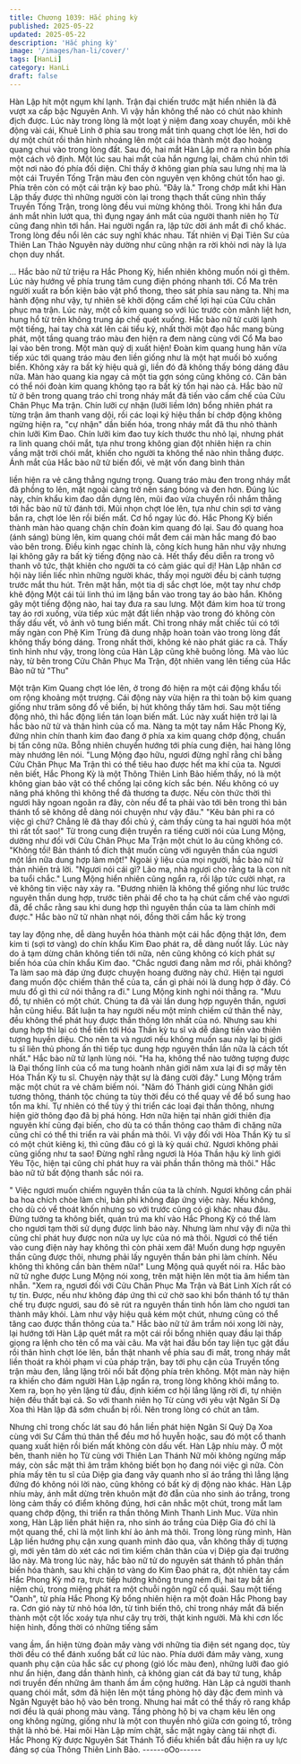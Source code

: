 ```yaml
---
title: Chương 1039: Hắc phing kỳ
published: 2025-05-22
updated: 2025-05-22
description: 'Hắc phing kỳ'
image: '/images/han-li/cover/'
tags: [HanLi]
category: HanLi
draft: false
---
```


Hàn Lập hít một ngụm khí lạnh.
Trận đại chiến trước mặt hiển nhiên là đã vượt xa cấp bậc
Nguyên Anh. Vì vậy hắn không thể nào có chút nào khinh địch
được.
Lúc này trong lòng là một loạt ý niệm đang xoay chuyển, môi khẽ
động vài cái, Khuê Linh ở phía sau trong mắt tinh quang chợt lóe
lên, hơi do dự một chút rồi thân hình nhoáng lên một cái hóa
thành một đạo hoàng quang chui vào trong lòng đất.
Sau đó, hai mắt Hàn Lập mở ra nhìn bốn phía một cách vô định.
Một lúc sau hai mắt của hắn ngưng lại, chăm chú nhìn tới một nơi
nào đó phía đối diện.
Chỉ thấy ở không gian phía sau lưng nhị ma là một cái Truyền
Tống Trận màu đen còn nguyên vẹn không chút tổn hao gì. Phía
trên còn có một cái trận kỳ bao phủ.
"Đây là."
Trong chớp mắt khi Hàn Lập thấy được thì những người còn lại
trong thạch thất cũng nhìn thấy Truyền Tống Trận, trong lòng đều
vui mừng không thôi.
Trong khi hắn đưa ánh mắt nhìn lướt qua, thì đụng ngay ánh mắt
của người thanh niên họ Từ cũng đang nhìn tới hắn.
Hai người ngẩn ra, lập tức dời ánh mắt đi chổ khác. Trong lòng
đều nổi lên các suy nghĩ khác nhau.
Tất nhiên vị Đại Tiên Sư của Thiên Lan Thảo Nguyên này dường
như cũng nhận ra rời khỏi nơi này là lựa chọn duy nhất.

…
Hắc bào nữ tử triệu ra Hắc Phong Kỳ, hiển nhiên không muốn nói
gì thêm. Lúc này hướng về phía trung tâm cung điện phóng
nhanh tới. Cổ Ma trên người xuất ra bốn kiện bảo vật phổ thong,
theo sát phía sau nàng ta.
Nhị ma hành động như vậy, tự nhiên sẽ khởi động cấm chế lợi hại
của Cửu chân phục ma trận.
Lúc này, một cỗ kim quang so với lúc trước còn mãnh liệt hơn,
hung hổ từ trên không trung áp chế quét xuống.
Hắc bào nữ tử cười lạnh một tiếng, hai tay chà xát lên cái tiểu kỳ,
nhất thời một đạo hắc mang bùng phát, một tầng quang tráo màu
đen hiện ra đem nàng cùng với Cổ Ma bao lại vào bên trong.
Một màn quỷ dị xuất hiện!
Đoàn kim quang hung hãn vừa tiếp xúc tới quang tráo màu đen
liền giống như là một hạt muối bỏ xuống biển. Không xảy ra bất
kỳ hiệu quả gì, liền đó đã không thấy bóng dáng đâu nữa. Màn
hào quang kia ngay cả một tia gợn sóng cũng không có. Căn bản
có thể nói đoàn kim quang không tạo ra bất kỳ tổn hại nào cả.
Hắc bào nữ tử ở bên trong quang tráo chỉ trong nháy mắt đã tiến
vào cấm chế của Cửu Chân Phục Ma trận.
Chín lưỡi cự nhận (lưỡi liềm lớn) bổng nhiên phát ra từng trận âm
thanh vang dội, rồi các loại ký hiệu thần bí chớp động không
ngừng hiện ra, "cự nhận" dần biến hóa, trong nháy mắt đã thu
nhỏ thành chin lưỡi Kim Đao.
Chín lưỡi kim đao tuy kích thước thu nhỏ lại, nhưng phát ra linh
quang chói mắt, tựa như trong không gian đột nhiên hiện ra chin
vầng mặt trời chói mắt, khiến cho người ta không thể nào nhìn
thẳng được.
Ánh mắt của Hắc bào nữ tử biến đổi, vẻ mặt vốn đang bình thản

liền hiện ra vẻ căng thẳng ngưng trọng.
Quang tráo màu đen trong nháy mắt đã phồng to lên, mặt ngoài
càng trở nên sáng bóng và đen hơn.
Đúng lúc này, chín khẩu kim đao dần dựng lên, mũi đao vừa
chuyển rồi nhắm thẳng tới hắc bào nữ tử đánh tới.
Mũi nhọn chợt lóe lên, tựa như chin sợi tơ vàng bắn ra, chợt lóe
lên rồi biến mất.
Cơ hồ ngay lúc đó. Hắc Phong Kỳ biến thành màn hào quang
chặn chín đoàn kim quang đó lại. Sau đó quang hoa (ánh sáng)
bùng lên, kim quang chói mắt đem cái màn hắc mang đó bao vào
bên trong.
Điều kinh ngạc chính là, công kích hung hãn như vậy nhưng lại
không gây ra bất kỳ tiếng động nào cả. Hết thẩy đều diễn ra trong
vô thanh vô tức, thật khiên cho người ta có cảm giác quỉ dị!
Hàn Lập nhân cơ hội này liền liếc nhìn những người khác, thấy
mọi người đều bị cảnh tượng trước mắt thu hút. Trên mặt hắn,
một tia dị sắc chợt lóe, một tay như chớp khẽ động
Một cái túi linh thú im lặng bắn vào trong tay áo bào hắn.
Không gây một tiếng động nào, hai tay đưa ra sau lưng. Một đám
kim hoa từ trong tay áo rơi xuống, vừa tiếp xúc mặt đất liền nhập
vào trong đó không còn thấy dấu vết, vô ảnh vô tung biến mất.
Chỉ trong nháy mắt chiếc túi có tới mấy ngàn con Phệ Kim Trùng
đã dung nhập hoàn toàn vào trong lòng đất không thấy bóng
dáng. Trong nhất thời, không kẻ nào phát giác ra cả.
Thấy tình hình như vậy, trong lòng của Hàn Lập cũng khẽ buông
lỏng.
Mà vào lúc này, từ bên trong Cửu Chân Phục Ma Trận, đột nhiên
vang lên tiếng của Hắc Bào nữ tử "Thu"

Một trận Kim Quang chợt lóe lên, ở trong đó hiện ra một cái động
khẩu tối om rộng khoảng một trượng.
Cái động này vừa hiện ra thì toàn bộ kim quang giống như trăm
sông đổ về biển, bị hút không thấy tăm hơi.
Sau một tiếng động nhỏ, thì hắc động liền tán loạn biến mất. Lúc
này xuất hiện trở lại là hắc bào nữ tử và thân hình của cổ ma.
Nàng ta một tay nắm Hắc Phong Kỳ, đứng nhìn chín thanh kim
đao đang ở phía xa kim quang chớp động, chuẩn bị tấn công
nữa. Bỗng nhiên chuyển hướng tới phía cung điện, hai hàng lông
mày nhướng lên nói.
"Lung Mộng đạo hữu, ngươi đừng nghĩ rằng chỉ bằng Cửu Chân
Phục Ma Trận thì có thể tiêu hao được hết ma khí của ta. Ngươi
nên biết, Hắc Phong Kỳ là một Thông Thiên Linh Bảo hiếm thấy,
nó là một không gian bảo vật có thể chống lại công kích sắc bén.
Nếu không có uy năng phá không thì không thể đả thương ta
được. Nếu còn thức thời thì ngươi hãy ngoan ngoãn ra đây, còn
nếu để ta phải vào tới bên trong thì bản thánh tổ sẽ không dễ
dàng nói chuyện như vậy đâu."
"Kêu bản phi ra có việc gì chứ? Chẳng lẽ đã thay đổi chủ ý, cảm
thấy cùng ta hai người hóa một thì rất tốt sao!" Từ trong cung điện
truyền ra tiếng cười nói của Lung Mộng, dường như đối với Cửu
Chân Phục Ma Trận một chút lo âu cũng không có.
"Không tồi! Bản thánh tổ đích thật muốn cùng với nguyên thần
của ngươi một lần nữa dung hợp làm một!" Ngoài ý liệu của mọi
người, hắc bào nữ tử thản nhiên trả lời.
"Ngươi nói cái gì? Lão ma, nhà ngươi cho rằng ta là con nít ba
tuổi chắc." Lung Mộng hiển nhiên cũng ngẩn ra, rồi lập tức cười
nhạt, ra vẻ không tin việc này xảy ra.
"Đương nhiên là không thể giống như lúc trước nguyên thần dung
hợp, trước tiên phải để cho ta hạ chút cấm chế vào ngươi đã, để
chắc rằng sau khi dung hợp thì nguyên thần của ta làm chính mới
được." Hắc bào nữ tử nhàn nhạt nói, đồng thời cầm hắc kỳ trong

tay lay động nhẹ, dễ dàng huyễn hóa thành một cái hắc động thật
lớn, đem kim ti (sợi tơ vàng) do chín khẩu Kim Đao phát ra, dễ
dàng nuốt lấy.
Lúc này do ả tạm dừng chân không tiến tới nữa, nên cũng không
có kích phát sự biến hóa của chín khẩu Kim đao.
"Chắc ngươi đang nằm mơ rồi, phải không? Ta làm sao mà đáp
ứng được chuyện hoang đường này chứ. Hiện tại ngươi đang
muốn độc chiếm thân thể của ta, cần gì phải nói là dung hợp ở
đây. Có mưu đồ gì thì cứ nói thẳng ra đi." Lung Mộng kinh nghi
nói thẳng ra.
"Mưu đồ, tự nhiên có một chút. Chúng ta đã vài lần dung hợp
nguyên thần, ngươi hẳn cũng hiểu. Bất luận ta hay người nếu một
mình chiếm cứ thân thể này, đều không thể phát huy được thần
thông lớn nhất của nó. Nhưng sau khi dung hợp thì lại có thể tiến
tới Hóa Thần kỳ tu sĩ và dễ dàng tiến vào thiên tượng huyền diệu.
Cho nên ta và ngươi nếu không muốn sau này lại bị giới tu sĩ liên
thủ phong ấn thì tiếp tục dung hợp nguyên thần lần nữa là cách
tốt nhất." Hắc bào nữ tử lạnh lùng nói.
"Ha ha, không thể nào tưởng tượng được là Đại thống lĩnh của cổ
ma tung hoành nhân giới năm xưa lại đi sợ mấy tên Hóa Thần Kỳ
tu sĩ. Chuyện này thật sự là đáng cười đây." Lung Mộng trầm mặc
một chút ra vẻ châm biếm nói.
"Năm đó Thánh giới cùng Nhân giới tương thông, thánh tộc chúng
ta tùy thời đều có thể quay về để bổ sung hao tổn ma khí. Tự
nhiên có thể tùy ý thi triển các loại đại thần thông, nhưng hiện giờ
thông đạo đã bị phá hỏng. Hơn nữa hiện tại nhân giới thiên địa
nguyên khí cũng đại biến, cho dù ta có thần thông cao thâm đi
chăng nữa cũng chỉ có thể thi triển ra vài phần mà thôi. Vì vậy đối
với Hòa Thần Kỳ tu sĩ có một chút kiêng kị, thì cũng đâu có gì là
kỳ quái chứ. Ngươi không phải cũng giống như ta sao! Đừng nghĩ
rằng ngươi là Hóa Thần hậu kỳ linh giới Yêu Tộc, hiện tại cũng chỉ
phát huy ra vài phần thần thông mà thôi."
Hắc bào nữ tử bất động thanh sắc nói ra.

" Việc ngươi muốn chiếm nguyên thần của ta là chính. Ngươi
không cần phải ba hoa chích chòe làm chi, bản phi không đáp
ứng việc này. Nếu không, cho dù có vể thoát khốn nhưng so với
trước cũng có gì khác nhau đâu. Đừng tưởng ta không biết, quán
trú ma khí vào Hắc Phong Kỳ có thể làm cho ngươi tạm thời sử
dụng được linh bảo này. Nhưng làm như vậy đi nữa thì cũng chỉ
phát huy được non nửa uy lực của nó mà thôi. Ngươi có thể tiến
vào cung điện này hay không thì còn phải xem đã! Muốn dung
hợp nguyên thần cũng được thôi, nhưng phải lấy nguyên thần bản
phi làm chính. Nếu không thì không cần bàn thêm nữa!"
Lung Mộng quả quyết nói ra.
Hắc bào nữ tử nghe được Lung Mộng nói xong, trên mặt hiện lên
một tia âm hiểm tàn nhẫn.
"Xem ra, ngươi đối với Cửu Chân Phục Ma Trận và Bát Linh Xích
rất có tự tin. Được, nếu như không đáp ứng thì cứ chờ sao khi
bổn thánh tổ tự thân chế trụ được ngươi, sau đó sẽ rút ra nguyên
thần tinh hồn làm cho ngươi tan thành mây khói. Làm như vậy
hiệu quả kém một chút, nhưng cũng có thể tăng cao được thần
thông của ta."
Hắc bào nữ tử âm trầm nói xong lời này, lại hướng tới Hàn Lập
quét mắt ra một cái rồi bổng nhiên quay đầu lại thấp giọng ra lệnh
cho tên cổ ma vài câu.
Ma vật hai đầu bốn tay liện tục gật đầu rồi thân hình chợt lóe lên,
bắn thật nhanh về phía sau đi mất, trong nháy mắt liền thoát ra
khỏi phạm vi của pháp trận, bay tới phụ cận của Truyền tống trận
màu đen, lẳng lặng trôi nổi bất động phía trên không.
Một màn này hiện ra khiến cho đám người Hàn Lập ngẩn ra,
trong lòng không khỏi mắng to.
Xem ra, bọn họ yên lặng từ đầu, định kiếm cơ hội lẳng lặng rời đi,
tự nhiện hiện đều thất bại cả.
So với thanh niên họ Từ cùng với yêu vật Ngân Sí Dạ Xoa thì
Hàn lập đã sớm chuẩn bị rồi. Nên trong lòng có chút an tâm.

Nhưng chỉ trong chốc lát sau đó hắn liền phát hiện Ngân Sí Quỷ
Dạ Xoa cùng với Sư Cầm thú thân thể đều mơ hồ huyễn hoặc,
sau đó một cổ thanh quang xuất hiện rồi biến mất không còn dấu
vết.
Hàn Lập nhíu mày.
Ở một bên, thanh niên họ Từ cùng với Thiên Lan Thánh Nữ môi
không ngừng mấp máy, còn sắc mặt thì âm trầm không biết bọn
họ đang nói việc gì nữa.
Còn phía mấy tên tu sĩ của Diệp gia đang vây quanh nho sĩ áo
trắng thì lẳng lặng đứng đó không nói lời nào, cũng không có bất
kỳ dị động nào khác.
Hàn Lập nhíu mày, ánh mắt dừng trên khuôn mặt đờ đẫn của nho
sinh áo trắng, trong lòng cảm thấy có điểm không đúng, hơi cân
nhắc một chút, trong mắt lam quang chớp động, thi triển ra thần
thông Minh Thanh Linh Muc.
Vừa nhìn xong, Hàn Lập liền phát hiện ra, nho sinh áo trắng của
Diệp Gia đó chỉ là một quang thể, chỉ là một linh khí ảo ảnh mà
thôi.
Trong lòng rùng mình, Hàn Lập liền hướng phụ cận xung quanh
mình đảo qua, vẫn không thấy dị tượng gì, mới yên tâm dò xét
các nơi tìm kiếm chân thân của vị Diệp gia đại trưởng lão này.
Mà trong lúc này, hắc bào nữ tử do nguyên sát thánh tổ phân thần
biến hóa thành, sau khi chặn tơ vàng do Kim Đao phát ra, đột
nhiên tay cầm Hắc Phong Kỳ mở ra, trực tiếp hướng không trung
ném đi, hai tay bắt ấn niệm chú, trong miệng phát ra một chuỗi
ngôn ngữ cổ quái.
Sau một tiếng "Oanh", từ phía Hắc Phong Kỳ bổng nhiên hiện ra
một đoàn Hắc Phong bay ra.
Cơn gió này từ nhỏ hóa lớn, từ tinh biến thô, chỉ trong nháy mắt
đã biến thành một cột lốc xoáy tựa như cây trụ trời, thật kinh
người. Mà khi cơn lốc hiện hình, đồng thời có những tiếng sấm

vang ầm, ẩn hiện từng đoàn mây vàng với những tia điện sét
ngang dọc, tùy thời đều có thể đánh xuống bất cứ lúc nào.
Phía dưới đám mây vàng, xung quanh phụ cận của hắc sắc cự
phong (gió lốc màu đen), những lưỡi đao gió như ẩn hiện, đang
dần thành hình, cả không gian cát đá bay tứ tung, khắp nơi truyền
đến những âm thanh ầm ầm cộng hưởng.
Hàn Lập cả người thanh quang chói mắt, sớm đã hiện lên một
tầng phòng hộ dày đặc đem mình và Ngân Nguyệt bảo hộ vào
bên trong. Nhưng hai mắt có thể thấy rõ rang khắp nơi đều là quái
phong màu vàng. Tầng phòng hộ bị va chạm kêu lên ong ong
không ngừng, giống như là một con thuyền nhỏ giữa cơn going
tố, trông thật là nhỏ bé.
Hai môi Hàn Lập mím chặt, sắc mặt ngày càng tái nhợt đi.
Hắc Phong Kỳ được Nguyên Sát Thánh Tổ điều khiển bắt đầu
hiện ra uy lực đáng sợ của Thông Thiên Linh Bảo.
------oOo------
